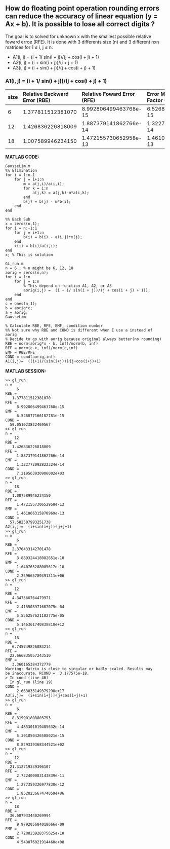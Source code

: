 
## How do floating point operation rounding errors can reduce the accuracy of linear equation (y = Ax + b). It is possible to lose all correct digits ?<br/>

The goal is to solved for unknown x with the smallest possible relative foward erroe (RFE). It is done with 3 differents size (n) and 3 different nxn matrices for 1 ≤ i, j ≤ n:<br/>
- A1(i, j) = (i + 1/ sin(i + j))/(j + cos(i + j) + 1)
- A2(i, j) = (i + sin(i + j))/(i + j + 1)
- A3(i, j) = (i + sin(i + j))/(j + cos(i + j) + 1)

### A1(i, j) = (i + 1/ sin(i + j))/(j + cos(i + j) + 1)<br/>
| size | Relative Backward Error (RBE) |Relative Foward Error (RFE) | Error Magnification Factor (EMF) | Condition Number (COND)
| :------ |:--- | :--- | :--- | :--- |
| 6 | 1.377811512381070 | 8.992806499463768e-15 | 6.526877166182781e-15 | 59.051023822469567 
| 12 | 1.426836226818009 | 1.887379141862766e-14 | 1.322772092822324e-14 | 7.219563930906002e+03
| 18 | 1.007589946234150 | 1.472155730652958e-13 | 1.461066315870969e-13 | 57.582507993251738


**MATLAB CODE:**

```
GausseLim.m
%% Elimination
for i = 1:n-1
    for j = i+1:n
        m = a(j,i)/a(i,i);
        for k = i:n
            a(j,k) = a(j,k)-m*a(i,k);
        end
        b(j) = b(j) - m*b(i);
    end
end
 
%% Back Sub
x = zeros(n,1);
for i = n:-1:1
    for j = i+1:n
        b(i) = b(i) - a(i,j)*x(j);
    end
    x(i) = b(i)/a(i,i);
end
x; % This is solution

GL_run.m
n = 6 ; % n might be 6, 12, 18
aorig = zeros(n,n);
for i = 1:n
    for j = 1:n
        % This depend on function A1, A2, or A3
        aorig(i,j) =  (i + 1/ sin(i + j))/(j + cos(i + j) + 1));
    end
end
c = ones(n,1);
b = aorig*c;
a = aorig;
GausseLim
 
% Calculate RBE, RFE, EMF, condition number
%% Not sure why RBE and COND is different when I use a instead of aorig
% Decide to go with aorig because original always better(no rounding)
RBE = norm(aorig*x - b, inf)/norm(b, inf)
RFE = norm(c-x, inf)/norm(c,inf)
EMF = RBE/RFE
COND = cond(aorig,inf)
A1(i,j)=  ((i+1)/(sin⁡(i+j)))⁄(j+cos⁡(i+j)+1)
```

**MATLAB SESSION:**

```
>> gl_run
n =
     6
RBE =
   1.377811512381070
RFE =
     8.992806499463768e-15
EMF =
     6.526877166182781e-15
COND =
  59.051023822469567
>> gl_run
n =
    12
RBE =
   1.426836226818009
RFE =
     1.887379141862766e-14
EMF =
     1.322772092822324e-14
COND =
     7.219563930906002e+03
>> gl_run
n =
    18
RBE =
   1.007589946234150
RFE =
     1.472155730652958e-13
EMF =
     1.461066315870969e-13
COND =
  57.582507993251738
A2(i,j)=  (i+sin⁡(i+j))⁄(j+j+1)
>> gl_run
n =
     6
RBE =
   2.370433142701478
RFE =
     3.889324418082651e-10
EMF =
     1.640765288005617e-10
COND =
     2.259665789391311e+06
>> gl_run
n =
    12
RBE =
   4.347366764479971
RFE =
     2.415508971687075e-04
EMF =
     5.556257621102775e-05
COND =
     5.146361740838818e+12
>> gl_run
n =
    18
RBE =
   6.745749826083214
RFE =
  22.666835057243510
EMF =
   3.360165384372779
Warning: Matrix is close to singular or badly scaled. Results may
be inaccurate. RCOND =  3.177575e-18. 
> In cond (line 46)
  In gl_run (line 19)
COND =
     2.663035149379290e+17
A3(i,j)=  (i+sin⁡(i+j))⁄(j+cos⁡(i+j)+1)
>> gl_run
n =
     6
RBE =
   8.319901808803753
RFE =
     4.485301019485632e-14
EMF =
     5.391050426508021e-15
COND =
     8.829339368344521e+02
>> gl_run
n =
    12
RBE =
  21.312719339396107
RFE =
     2.722400083143839e-11
EMF =
     1.277359326977830e-12
COND =
     1.852023667474059e+06
>> gl_run
n =
    18
RBE =
  36.687933440269994
RFE =
     9.979205684018666e-09
EMF =
     2.720023928375625e-10
COND =
     4.549076021914460e+08
```

